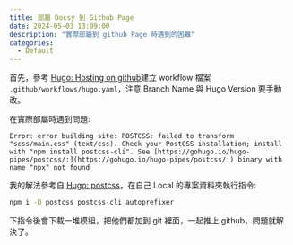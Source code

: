 ```yaml
---
title: 部屬 Docsy 到 Github Page
date: 2024-05-03 13:09:00
description: "實際部屬到 github Page 時遇到的困難"
categories:
  - Default
---
```


首先，參考 [Hugo: Hosting on github](https://gohugo.io/hosting-and-deployment/hosting-on-github/)建立 workflow 檔案 `.github/workflows/hugo.yaml`，注意 Branch Name 與 Hugo Version 要手動改。

在實際部屬時遇到問題: 
```
Error: error building site: POSTCSS: failed to transform "scss/main.css" (text/css). Check your PostCSS installation; install with "npm install postcss-cli". See [https://gohugo.io/hugo-pipes/postcss/:](https://gohugo.io/hugo-pipes/postcss/:) binary with name "npx" not found
```

我的解法參考自 [Hugo: postcss](https://gohugo.io/hugo-pipes/postcss/)，在自己 Local 的專案資料夾執行指令: 
```bash 
npm i -D postcss postcss-cli autoprefixer
```

下指令後會下載一堆模組，把他們都加到 git 裡面，一起推上 github，問題就解決了。